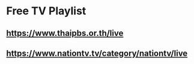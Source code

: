 # Free TV Playlist
## https://www.thaipbs.or.th/live
## https://www.nationtv.tv/category/nationtv/live
